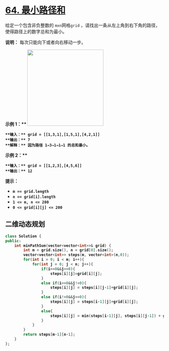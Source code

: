 # [64. 最小路径和](https://leetcode.cn/problems/minimum-path-sum/description/?envType=study-plan-v2&envId=top-100-liked)

给定一个包含非负整数的 `mxn`网格`grid` ，请找出一条从左上角到右下角的路径，使得路径上的数字总和为最小。

**说明：** 每次只能向下或者向右移动一步。

<strong class="example">示例 1：** 
<img alt="" src="https://gitee.com/baishuaishuai/saveimg/raw/master/202507271502799.jpg" style="width: 242px; height: 242px;">

```
**输入：** grid = [[1,3,1],[1,5,1],[4,2,1]]
**输出：** 7
**解释：** 因为路径 1→3→1→1→1 的总和最小。
```

<strong class="example">示例 2：** 

```
**输入：** grid = [[1,2,3],[4,5,6]]
**输出：** 12
```

**提示：** 

- `m == grid.length`
- `n == grid[i].length`
- `1 <= m, n <= 200`
- `0 <= grid[i][j] <= 200`

## 二维动态规划

```c++
class Solution {
public:
    int minPathSum(vector<vector<int>>& grid) {
        int m = grid.size(), n = grid[0].size();
        vector<vector<int>> steps(m, vector<int>(n,0));
        for(int i = 0; i < m; i++){
            for(int j = 0; j < n; j++){
                if(i==0&&j==0){
                    steps[i][j]=grid[i][j];
                }
                else if(i==0&&j!=0){
                    steps[i][j] = steps[i][j-1]+grid[i][j];
                }
                else if(i!=0&&j==0){
                    steps[i][j] = steps[i-1][j]+grid[i][j];
                }
                else{
                    steps[i][j] = min(steps[i-1][j], steps[i][j-1]) + grid[i][j];
                }
            }
        }
        return steps[m-1][n-1];
    }
};
```

